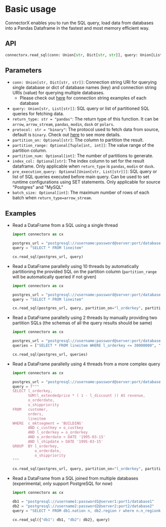 # Basic usage
ConnectorX enables you to run the SQL query, load data from databases into a Pandas Dataframe in the fastest and most memory efficient way.

## API
```python
connectorx.read_sql(conn: Union[str, Dict[str, str]], query: Union[List[str], str], *, return_type: str = "pandas", protocol: str = "binary", partition_on: Optional[str] = None, partition_range: Optional[Tuple[int, int]] = None, partition_num: Optional[int] = None)
```

## Parameters
- `conn: Union[str, Dict[str, str]]`: Connection string URI for querying single database or dict of database names (key) and connection string URIs (value) for querying multiple databases.
  - Please check out [here](https://sfu-db.github.io/connector-x/databases.html) for connection string examples of each database
- `query: Union[str, List[str]]`: SQL query or list of partitioned SQL queries for fetching data.
- `return_type: str = "pandas"`: The return type of this function. It can be `arrow`, `arrow_stream`, `pandas`, `modin`, `dask` or `polars`.
- `protocol: str = "binary"`: The protocol used to fetch data from source, default is `binary`. Check out [here](./databases.md) to see more details.
- `partition_on: Optional[str]`: The column to partition the result.
- `partition_range: Optional[Tuple[int, int]]`: The value range of the partition column.
- `partition_num: Optional[int]`: The number of partitions to generate.
- `index_col: Optional[str]`: The index column to set for the result dataframe. Only applicable when `return_type` is `pandas`, `modin` or `dask`. 
- `pre_execution_query: Optional[Union[str, List[str]]]`: SQL query or list of SQL queries executed before main query. Can be used to set runtime configurations using SET statements. Only applicable for source "Postgres" and "MySQL"
- `batch_size: Optional[int]`: The maximum number of rows of each batch when `return_type=arrow_stream`.

## Examples
- Read a DataFrame from a SQL using a single thread

  ```python
  import connectorx as cx

  postgres_url = "postgresql://username:password@server:port/database"
  query = "SELECT * FROM lineitem"

  cx.read_sql(postgres_url, query)
  ```

- Read a DataFrame parallelly using 10 threads by automatically partitioning the provided SQL on the partition column (`partition_range` will be automatically  queried if not given)

  ```python
  import connectorx as cx

  postgres_url = "postgresql://username:password@server:port/database"
  query = "SELECT * FROM lineitem"

  cx.read_sql(postgres_url, query, partition_on="l_orderkey", partition_num=10)
  ```

- Read a DataFrame parallelly using 2 threads by manually providing two partition SQLs (the schemas of all the query results should be same)

  ```python
  import connectorx as cx

  postgres_url = "postgresql://username:password@server:port/database"
  queries = ["SELECT * FROM lineitem WHERE l_orderkey <= 30000000", "SELECT * FROM lineitem WHERE l_orderkey > 30000000"]

  cx.read_sql(postgres_url, queries)

  ```
  
- Read a DataFrame parallelly using 4 threads from a more complex query

  ```python
  import connectorx as cx

  postgres_url = "postgresql://username:password@server:port/database"
  query = f"""
  SELECT l_orderkey,
         SUM(l_extendedprice * ( 1 - l_discount )) AS revenue,
         o_orderdate,
         o_shippriority
  FROM   customer,
         orders,
         lineitem
  WHERE  c_mktsegment = 'BUILDING'
         AND c_custkey = o_custkey
         AND l_orderkey = o_orderkey
         AND o_orderdate < DATE '1995-03-15'
         AND l_shipdate > DATE '1995-03-15'
  GROUP  BY l_orderkey,
            o_orderdate,
            o_shippriority 
  """

  cx.read_sql(postgres_url, query, partition_on="l_orderkey", partition_num=4)

  ```

- Read a DataFrame from a SQL joined from multiple databases (experimental, only support PostgreSQL for now)

  ```python
  import connectorx as cx

  db1 = "postgresql://username1:password1@server1:port1/database1"
  db2 = "postgresql://username2:password2@server2:port2/database2"
  query = "SELECT * FROM db1.nation n, db2.region r where n.n_regionkey = r.r_regionkey"

  cx.read_sql({"db1": db1, "db2": db2}, query)

  ```


